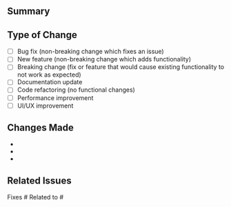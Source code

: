 ## Summary

<!-- Briefly describe what this PR does and why it's needed -->

## Type of Change

<!-- Please check the relevant option(s) -->

- [ ] Bug fix (non-breaking change which fixes an issue)
- [ ] New feature (non-breaking change which adds functionality)
- [ ] Breaking change (fix or feature that would cause existing functionality to not work as expected)
- [ ] Documentation update
- [ ] Code refactoring (no functional changes)
- [ ] Performance improvement
- [ ] UI/UX improvement

## Changes Made

<!-- Describe the specific changes made in this PR -->

-
-
-

## Related Issues

<!-- Link to related issues using "Fixes #123" or "Closes #123" -->

Fixes #
Related to #

